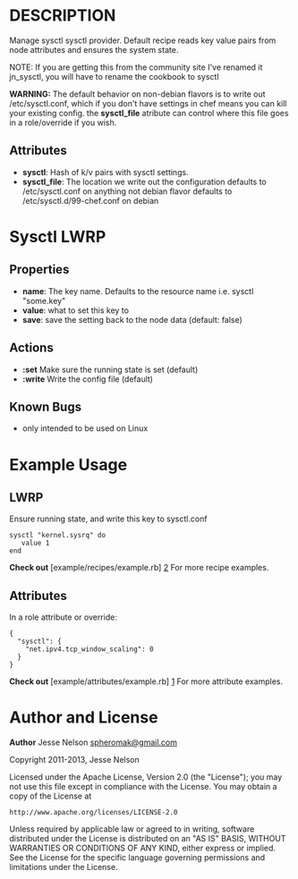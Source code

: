 DESCRIPTION
===========
Manage sysctl sysctl provider.
Default recipe reads key value pairs from node attributes and ensures the system state.

NOTE: If you are getting this from the community site I've renamed it jn_sysctl, you will have to rename the cookbook to sysctl

__WARNING:__ The default behavior on non-debian flavors is to write out /etc/sysctl.conf, which if you don't have settings in chef means you can kill your existing config. the __sysctl_file__ atribute can control where this file goes in a role/override if you wish.

Attributes
----------
* __sysctl__:  Hash of k/v pairs with sysctl settings.
* __sysctl_file__: The location we write out the configuration
  defaults to /etc/sysctl.conf on anything not debian flavor
  defaults to /etc/sysctl.d/99-chef.conf on debian

Sysctl LWRP
===========
Properties
----------
* __name__:  The key name. Defaults to the resource name i.e. sysctl "some.key"
* __value__:  what to set this key to
* __save__: save the setting back to the node data (default: false)

Actions
-------
* __:set__  Make sure the running state is set  (default)
* __:write__  Write the config file  (default)

Known Bugs
----------
* only intended to be used on Linux

Example Usage
=============
LWRP
----
Ensure running state, and write this key to sysctl.conf

    sysctl "kernel.sysrq" do
       value 1
    end

__Check out__ [example/recipes/example.rb] [2] For more recipe examples.


Attributes
----------
In a role attribute or override:

    {
      "sysctl": {
        "net.ipv4.tcp_window_scaling": 0
      }
    }


__Check out__ [example/attributes/example.rb] [1] For more attribute examples.


Author and License
===================

__Author__ Jesse Nelson <spheromak@gmail.com>

Copyright 2011-2013, Jesse Nelson

Licensed under the Apache License, Version 2.0 (the "License");
you may not use this file except in compliance with the License.
You may obtain a copy of the License at

    http://www.apache.org/licenses/LICENSE-2.0

Unless required by applicable law or agreed to in writing, software
distributed under the License is distributed on an "AS IS" BASIS,
WITHOUT WARRANTIES OR CONDITIONS OF ANY KIND, either express or implied.
See the License for the specific language governing permissions and
limitations under the License.



[1]: https://github.com/spheromak/cookbooks/blob/master/sysctl/example/attributes/example.rb
[2]: https://github.com/spheromak/cookbooks/blob/master/sysctl/example/recipes/example.rb
